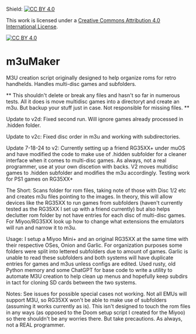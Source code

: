 Shield: [![CC BY 4.0][cc-by-shield]][cc-by]

This work is licensed under a
[Creative Commons Attribution 4.0 International License][cc-by].

[![CC BY 4.0][cc-by-image]][cc-by]

[cc-by]: http://creativecommons.org/licenses/by/4.0/
[cc-by-image]: https://i.creativecommons.org/l/by/4.0/88x31.png
[cc-by-shield]: https://img.shields.io/badge/License-CC%20BY%204.0-lightgrey.svg

# m3uMaker
M3U creation script originally designed to help organize roms for retro handhelds. Handles multi-disc games and subfolders.

** This shouldn't delete or break any files and hasn't so far in numerous tests. All it does is move multidisc games into a directoryt and create an m3u. But backup your stuff just in case. Not responsible for missing files. **

Update to v2d: Fixed second run. Will ignore games already processed in .hidden folder.

Update to v2c: Fixed disc order in m3u and working with subdirectories.

Update 7-18-24 to v2: Currently setting up a friend RG35XX+ under muOS and have modified the code to make use of .hidden subfolder for a cleaner interface when it comes to multi-disc games. As always, not a real programmer, use at your own discetion with backs. V2 moves multidisc games to .hidden subfolder and modifies the m3u accordingly. Testing work for PS1 games on RG35XX+

The Short:
Scans folder for rom files, taking note of those with Disc 1/2 etc and creates m3u files pointing to the images. In theory, this will allow devices like the RG35XX to run games from subfolders (haven't currently tested as the RG35XX I set up with a friend currently) but also helps declutter rom folder by not have entries for each disc of multi-disc games. For Miyoo/RG35XX look up how to change what extensions the emulators will run and narrow it to m3u.

Usage:
I setup a Miyoo Mini+ and an original RG35XX at the same time with their respective OSes, Onion and Garlic.
For organization purposes some folders were split into lettered subfolders due to amount of games. 
Garlic is unable to read these subfolders and both systems will have duplicate entries for games and m3us unless configs are edited.
Used rusty, old Python memory and some ChatGPT for base code to write a utility to automate M3U creation to help clean up menus and hopefully keep subdirs in tact for cloning SD cards between the two systems.

Notes:
See issues for possible special cases not working.
Not all EMUs will support M3U, so RG35XX won't be able to make use of subfolders (assuming it works currently as is).
This isn't designed to touch the rom files in any ways (as opposed to the Doom setup script I created for the Miyoo) so there shouldn't be any worries there. But take precautions. As always, not a REAL programmer.
